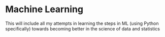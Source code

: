 # Machine Learning
This will include all my attempts in learning the steps in ML (using Python specifically) towards becoming better in the science of data and statistics
